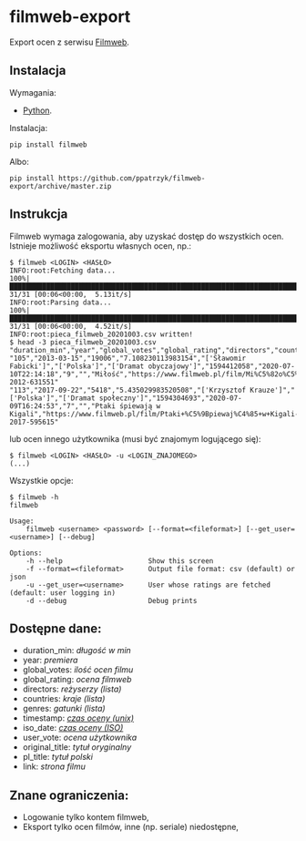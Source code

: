 # filmweb-export

Export ocen z serwisu [Filmweb](https://www.filmweb.pl).

## Instalacja

Wymagania:

- [Python](https://www.python.org/).

Instalacja:

```
pip install filmweb
```

Albo:

```
pip install https://github.com/ppatrzyk/filmweb-export/archive/master.zip
```

## Instrukcja

Filmweb wymaga zalogowania, aby uzyskać dostęp do wszystkich ocen. Istnieje możliwość eksportu własnych ocen, np.:

```
$ filmweb <LOGIN> <HASŁO>
INFO:root:Fetching data...
100%|███████████████████████████████████████████████████████████████████████████████████████████████████████████████████████████████████████████████████████| 31/31 [00:06<00:00,  5.13it/s]
INFO:root:Parsing data...
100%|███████████████████████████████████████████████████████████████████████████████████████████████████████████████████████████████████████████████████████| 31/31 [00:06<00:00,  4.52it/s]
INFO:root:pieca_filmweb_20201003.csv written!
$ head -3 pieca_filmweb_20201003.csv 
"duration_min","year","global_votes","global_rating","directors","countries","genres","timestamp","iso_date","user_vote","original_title","pl_title","link"
"105","2013-03-15","19006","7.108230113983154","['Sławomir Fabicki']","['Polska']","['Dramat obyczajowy']","1594412058","2020-07-10T22:14:18","9","","Miłość","https://www.filmweb.pl/film/Mi%C5%82o%C5%9B%C4%87-2012-631551"
"113","2017-09-22","5418","5.435029983520508","['Krzysztof Krauze']","['Polska']","['Dramat społeczny']","1594304693","2020-07-09T16:24:53","7","","Ptaki śpiewają w Kigali","https://www.filmweb.pl/film/Ptaki+%C5%9Bpiewaj%C4%85+w+Kigali-2017-595615"
```

lub ocen innego użytkownika (musi być znajomym logującego się):

```
$ filmweb <LOGIN> <HASŁO> -u <LOGIN_ZNAJOMEGO>
(...)
```

Wszystkie opcje:

```
$ filmweb -h
filmweb

Usage:
    filmweb <username> <password> [--format=<fileformat>] [--get_user=<username>] [--debug]

Options:
    -h --help                     Show this screen
    -f --format=<fileformat>      Output file format: csv (default) or json
    -u --get_user=<username>      User whose ratings are fetched (default: user logging in)
    -d --debug                    Debug prints
```

## Dostępne dane:

- duration_min: _długość w min_
- year: _premiera_
- global_votes: _ilość ocen filmu_
- global_rating: _ocena filmweb_
- directors: _reżyserzy (lista)_
- countries: _kraje (lista)_
- genres: _gatunki (lista)_
- timestamp: _[czas oceny (unix)](https://pl.wikipedia.org/wiki/Czas_uniksowy)_
- iso_date: _[czas oceny (ISO)](https://pl.wikipedia.org/wiki/ISO_8601)_
- user_vote: _ocena użytkownika_
- original_title: _tytuł oryginalny_
- pl_title: _tytuł polski_
- link: _strona filmu_

## Znane ograniczenia:

- Logowanie tylko kontem filmweb,
- Eksport tylko ocen filmów, inne (np. seriale) niedostępne,
